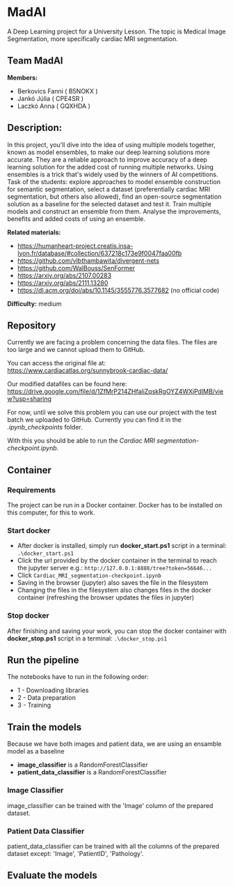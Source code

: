 # MadAI
A Deep Learning project for a University Lesson. The topic is Medical Image Segmentation, more specifically cardiac MRI segmentation.

## **Team** MadAI

**Members:** 
- Berkovics Fanni ( B5NOKX )
- Jankó Júlia ( CPE4SR )
- Laczkó Anna ( GQXHDA )

## **Description:**
In this project, you'll dive into the idea of using multiple models together, known as model ensembles, to make our deep learning solutions more accurate. They are a reliable approach to improve accuracy of a deep learning solution for the added cost of running multiple networks. Using ensembles is a trick that's widely used by the winners of AI competitions. Task of the students: explore approaches to model ensemble construction for semantic segmentation, select a dataset (preferentially cardiac MRI segmentation, but others also allowed), find an open-source segmentation solution as a baseline for the selected dataset and test it. Train multiple models and construct an ensemble from them. Analyse the improvements, benefits and added costs of using an ensemble. 

**Related materials:** 

- https://humanheart-project.creatis.insa-lyon.fr/database/#collection/637218c173e9f0047faa00fb
- https://github.com/vlbthambawita/divergent-nets
- https://github.com/WalBouss/SenFormer
- https://arxiv.org/abs/2107.00283
- https://arxiv.org/abs/2111.13280
- https://dl.acm.org/doi/abs/10.1145/3555776.3577682 (no official code)

**Difficulty:** medium

## **Repository**

Currently we are facing a problem concerning the data files. The files are too large and we cannot upload them to GitHub.

You can access the original file at: https://www.cardiacatlas.org/sunnybrook-cardiac-data/

Our modified datafiles can be found here: https://drive.google.com/file/d/1ZfMrP214ZHfaliZqskRgOYZ4WXjPdlMB/view?usp=sharing

For now, until we solve this problem you can use our project with the test batch we uploaded to GitHub. Currently you can find it in the *.ipynb_checkpoints* folder.

With this you should be able to run the *Cardiac MRI segmentation-checkpoint.ipynb*.

## **Container**

### Requirements
The project can be run in a Docker container. Docker has to be installed on this computer, for this to work.

### Start docker
- After docker is installed, simply run **docker_start.ps1** script in a terminal:
`.\docker_start.ps1`
- Click the url provided by the docker container in the terminal to reach the jupyter server
e.g.: `http://127.0.0.1:8888/tree?token=56646...`
- Click `Cardiac_MRI_segmentation-checkpoint.ipynb`
- Saving in the browser (jupyter) also saves the file in the filesystem
- Changing the files in the filesystem also changes files in the docker container (refreshing the browser updates the files in jupyter)

### Stop docker
After finishing and saving your work, you can stop the docker container with  **docker_stop.ps1** script in a terminal:
`.\docker_stop.ps1`

## Run the pipeline
The notebooks have to run in the following order:
- 1 - Downloading libraries
- 2 - Data preparation
- 3 - Training

## Train the models
Because we have both images and patient data, we are using an ensamble model as a baseline
- **image_classifier** is a RandomForestClassifier
- **patient_data_classifier** is a RandomForestClassifier

### Image Classifier
image_classifier can be trained with the 'Image' column of the prepared dataset.

### Patient Data Classifier
patient_data_classifier can be trained with all the columns of the prepared dataset except: 'Image', 'PatientID', 'Pathology'.

## Evaluate the models